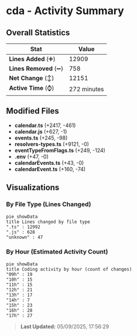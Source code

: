 # cda - Activity Summary 

## Overall Statistics

| Stat                   | Value                                                             |
| ---------------------- | ----------------------------------------------------------------- |
| **Lines Added** (➕)   | 12909                                          |
| **Lines Removed** (➖) | 758                                        |
| **Net Change** (↕)    | 12151                |
| **Active Time** (⌚)   | 272 minutes |


## Modified Files
- **calendar.ts** (+2417, -461)
- **calendar.js** (+627, -1)
- **events.ts** (+245, -98)
- **resolvers-types.ts** (+9121, -0)
- **eventTypeFromFlags.ts** (+249, -124)
- **.env** (+47, -0)
- **calendarEvents.ts** (+43, -0)
- **calendarEvent.ts** (+160, -74)

## Visualizations

### By File Type (Lines Changed)

```mermaid
pie showData
title Lines changed by file type
".ts" : 12992
".js" : 628
"unknown" : 47
```

### By Hour (Estimated Activity Count)

```mermaid
pie showData
title Coding activity by hour (count of changes)
"09h" : 19
"10h" : 15
"11h" : 15
"12h" : 21
"13h" : 17
"14h" : 7
"15h" : 23
"16h" : 28
"17h" : 27
```


> **Last Updated:** 05/09/2025, 17:56:29